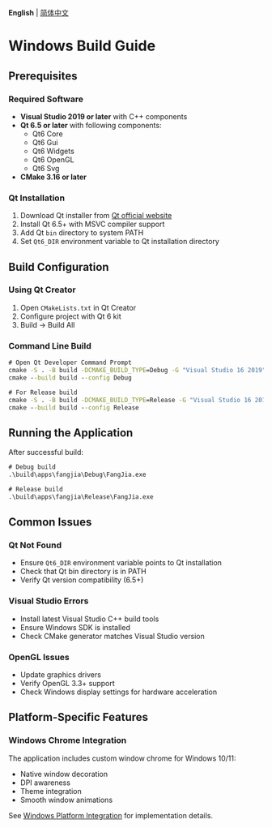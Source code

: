 **English** | [简体中文](../../doc.zh-cn/build/windows.md)

# Windows Build Guide

## Prerequisites

### Required Software
- **Visual Studio 2019 or later** with C++ components
- **Qt 6.5 or later** with following components:
  - Qt6 Core
  - Qt6 Gui  
  - Qt6 Widgets
  - Qt6 OpenGL
  - Qt6 Svg
- **CMake 3.16 or later**

### Qt Installation

1. Download Qt installer from [Qt official website](https://www.qt.io/download)
2. Install Qt 6.5+ with MSVC compiler support
3. Add Qt `bin` directory to system PATH
4. Set `Qt6_DIR` environment variable to Qt installation directory

## Build Configuration

### Using Qt Creator
1. Open `CMakeLists.txt` in Qt Creator
2. Configure project with Qt 6 kit
3. Build → Build All

### Command Line Build

```cmd
# Open Qt Developer Command Prompt
cmake -S . -B build -DCMAKE_BUILD_TYPE=Debug -G "Visual Studio 16 2019"
cmake --build build --config Debug

# For Release build
cmake -S . -B build -DCMAKE_BUILD_TYPE=Release -G "Visual Studio 16 2019"  
cmake --build build --config Release
```

## Running the Application

After successful build:
```cmd
# Debug build
.\build\apps\fangjia\Debug\FangJia.exe

# Release build  
.\build\apps\fangjia\Release\FangJia.exe
```

## Common Issues

### Qt Not Found
- Ensure `Qt6_DIR` environment variable points to Qt installation
- Check that Qt bin directory is in PATH
- Verify Qt version compatibility (6.5+)

### Visual Studio Errors
- Install latest Visual Studio C++ build tools
- Ensure Windows SDK is installed
- Check CMake generator matches Visual Studio version

### OpenGL Issues
- Update graphics drivers
- Verify OpenGL 3.3+ support
- Check Windows display settings for hardware acceleration

## Platform-Specific Features

### Windows Chrome Integration
The application includes custom window chrome for Windows 10/11:
- Native window decoration
- DPI awareness
- Theme integration
- Smooth window animations

See [Windows Platform Integration](../infrastructure/platform-windows.md) for implementation details.